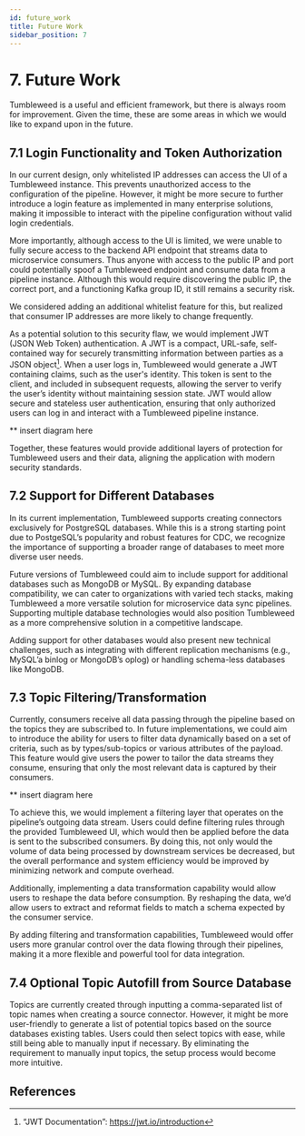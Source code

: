 ```yaml
---
id: future_work
title: Future Work
sidebar_position: 7
---
```


# 7. Future Work
Tumbleweed is a useful and efficient framework, but there is always room for improvement. Given the time, these are some areas in which we would like to expand upon in the future.

## 7.1 Login Functionality and Token Authorization
In our current design, only whitelisted IP addresses can access the UI of a Tumbleweed instance. This prevents unauthorized access to the configuration of the pipeline. However, it might be more secure to further introduce a login feature as implemented in many enterprise solutions, making it impossible to interact with the pipeline configuration without valid login credentials.

More importantly, although access to the UI is limited, we were unable to fully secure access to the backend API endpoint that streams data to microservice consumers. Thus anyone with access to the public IP and port could potentially spoof a Tumbleweed endpoint and consume data from a pipeline instance. Although this would require discovering the public IP, the correct port, and a functioning Kafka group ID, it still remains a security risk.

We considered adding an additional whitelist feature for this, but realized that consumer IP addresses are more likely to change frequently. 

As a potential solution to this security flaw, we would implement JWT (JSON Web Token) authentication. A JWT is a compact, URL-safe, self-contained way for securely transmitting information between parties as a JSON object[^1]. When a user logs in, Tumbleweed would generate a JWT containing claims, such as the user's identity. This token is sent to the client, and included in subsequent requests, allowing the server to verify the user’s identity without maintaining session state. JWT would allow secure and stateless user authentication, ensuring that only authorized users can log in and interact with a Tumbleweed pipeline instance.

** insert diagram here

Together, these features would provide additional layers of protection for Tumbleweed users and their data, aligning the application with modern security standards.

## 7.2 Support for Different Databases
In its current implementation, Tumbleweed supports creating connectors exclusively for PostgreSQL databases. While this is a strong starting point due to PostgeSQL’s popularity and  robust features for CDC, we recognize the importance of supporting a broader range of databases to meet more diverse user needs.

Future versions of Tumbleweed could aim to include support for additional databases such as MongoDB or MySQL. By expanding database compatibility, we can cater to organizations with varied tech stacks, making Tumbleweed a more versatile solution for microservice data sync pipelines. Supporting multiple database technologies would also position Tumbleweed as a more comprehensive solution in a competitive landscape.

Adding support for other databases would also present new technical challenges, such as integrating with different replication mechanisms (e.g., MySQL’a binlog or MongoDB’s oplog) or handling schema-less databases like MongoDB.

## 7.3 Topic Filtering/Transformation
Currently, consumers receive all data passing through the pipeline based on the topics they are subscribed to. In future implementations, we could aim to introduce the ability for users to filter data dynamically based on a set of criteria, such as by types/sub-topics or various attributes of the payload. This feature would give users the power to tailor the data streams they consume, ensuring that only the most relevant data is captured by their consumers.

** insert diagram here

To achieve this, we would implement a filtering layer that operates on the pipeline’s outgoing data stream. Users could define filtering rules through the provided Tumbleweed UI, which would then be applied before the data is sent to the subscribed consumers. By doing this, not only would the volume of data being processed by downstream services be decreased, but the overall performance and system efficiency would be improved by minimizing network and compute overhead.

Additionally, implementing a data transformation capability would allow users to reshape the data before consumption. By reshaping the data, we’d allow users to extract and reformat fields to match a schema expected by the consumer service.

By adding filtering and transformation capabilities, Tumbleweed would offer users more granular control over the data flowing through their pipelines, making it a more flexible and powerful tool for data integration.

## 7.4 Optional Topic Autofill from Source Database 
Topics are currently created through inputting a comma-separated list of topic names when creating a source connector. However, it might be more user-friendly to generate a list of potential topics based on the source databases existing tables. Users could then select topics with ease, while still being able to manually input if necessary. By eliminating the requirement to manually input topics, the setup process would become more intuitive.

## References
[^1]: “JWT Documentation”: https://jwt.io/introduction